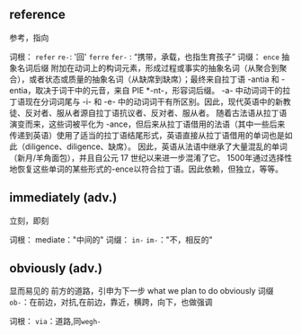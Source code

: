 ## reference
参考，指向

词根：
`refer`
`re-`: '回'
`ferre`  `fer-` : “携带，承载，也指生育孩子”
词缀：
`ence`  抽象名词后缀
附加在动词上的构词元素，形成过程或事实的抽象名词（从聚合到聚合），或者状态或质量的抽象名词（从缺席到缺席）；最终来自拉丁语 -antia 和 -entia，取决于词干中的元音，来自 PIE *-nt-，形容词后缀。 -a- 中动词词干的拉丁语现在分词词尾与 -i- 和 -e- 中的动词词干有所区别。因此，现代英语中的新教徒、反对者、服从者源自拉丁语抗议者、反对者、服从者。 随着古法语从拉丁语演变而来，这些词被平化为 -ance，但后来从拉丁语借用的法语（其中一些后来传递到英语）使用了适当的拉丁语结尾形式，英语直接从拉丁语借用的单词也是如此（diligence、diligence、缺席）。 因此，英语从法语中继承了大量混乱的单词（新月/羊角面包），并且自公元 17 世纪以来进一步混淆了它。 1500年通过选择性地恢复这些单词的某些形式的-ence以符合拉丁语。因此依赖，但独立，等等。

##  immediately (adv.)
立刻，即刻

词根：
mediate："中间的"
词缀：
`in-`   `im-`："不，相反的"

## obviously (adv.)
显而易见的 
前方的道路，引申为下一步
what we plan to do obviously
词缀
`ob-`：在前边，对抗,在前边，靠近，横跨，向下，也做强调

词根：
`via`：道路,同`wegh-`